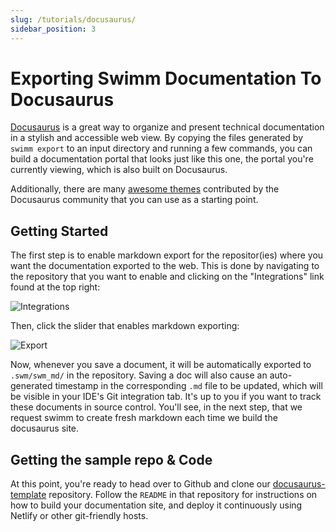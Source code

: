 ```yaml
---
slug: /tutorials/docusaurus/
sidebar_position: 3
---
```

# Exporting Swimm Documentation To Docusaurus

[Docusaurus](https://docusaurus.io/) is a great way to organize and present technical documentation in a stylish and accessible web view. By copying the files generated by `swimm export` to an input directory and running a few commands, you can build a documentation portal that looks just like this one, the portal you're currently viewing, which is also built on Docusaurus.

Additionally, there are many [awesome themes](https://docusaurus.io/showcase) contributed by the Docusaurus community that you can use as a starting point. 

## Getting Started

The first step is to enable markdown export for the repositor(ies) where you want the documentation exported to the web. This is done by navigating to the repository that you want to enable and clicking on the "Integrations" link found at the top right:

![Integrations](/img/desktop/integrations.png "Swimm's Integration Section")

Then, click the slider that enables markdown exporting:

![Export](/img/desktop/enable-export.png "Enable Export")

Now, whenever you save a document, it will be automatically exported to `.swm/swm_md/` in the repository. Saving a doc will also cause an auto-generated timestamp in the corresponding `.md` file to be updated, which will be visible in your IDE's Git integration tab. It's up to you if you want to track these documents in source control. You'll see, in the next step, that we request swimm to create fresh markdown each time we build the docusaurus site.

## Getting the sample repo & Code

At this point, you're ready to head over to Github and clone our [docusaurus-template](https://github.com/swimmio/docusaurus-template) repository. Follow the `README` in that repository for instructions on how to build your documentation site, and deploy it continuously using Netlify or other git-friendly hosts. 